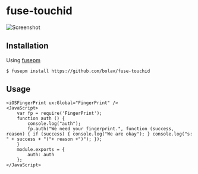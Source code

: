 fuse-touchid
============

![Screenshot](https://raw.githubusercontent.com/bolav/fuse-touchid/master/touch.png)

## Installation

Using [fusepm](https://github.com/bolav/fusepm)

    $ fusepm install https://github.com/bolav/fuse-touchid


## Usage

```
<iOSFingerPrint ux:Global="FingerPrint" />
<JavaScript>
	var fp = require('FingerPrint');
	function auth () {
		console.log("auth");
		fp.auth("We need your fingerprint.", function (success, reason) { if (success) { console.log("We are okay"); } console.log("s: " + success + "("+ reason +")"); });
	}
	module.exports = {
		auth: auth
	};
</JavaScript>
```
